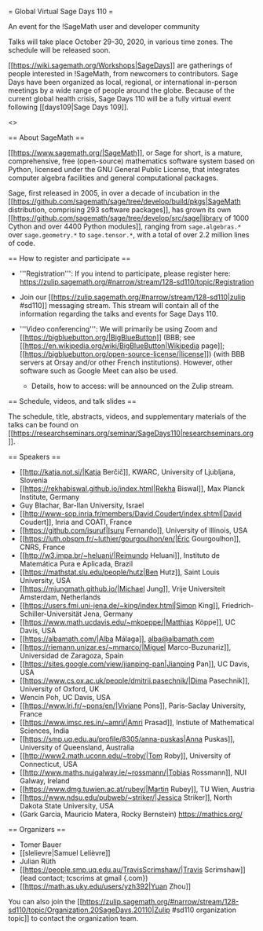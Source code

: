 = Global Virtual Sage Days 110 =

An event for the !SageMath user and developer community

Talks will take place October 29-30, 2020, in various time zones. The schedule will be released soon.

[[https://wiki.sagemath.org/Workshops|SageDays]] are gatherings of people interested in !SageMath, from newcomers to contributors. Sage Days have been organized as local, regional, or international in-person meetings by a wide range of people around the globe.  Because of the current global health crisis, Sage Days 110 will be a fully virtual event following [[days109|Sage Days 109]].

<<TableOfContents>>

== About SageMath ==

[[https://www.sagemath.org/|SageMath]], or Sage for short, is a mature, comprehensive, free (open-source) mathematics software system based on Python, licensed under the GNU General Public License, that integrates computer algebra facilities and general computational packages. 

Sage, first released in 2005, in over a decade of incubation in the  [[https://github.com/sagemath/sage/tree/develop/build/pkgs|SageMath distribution, comprising 293 software packages]], has grown its own [[https://github.com/sagemath/sage/tree/develop/src/sage|library of 1000 Cython and over 4400 Python modules]], ranging from `sage.algebras.*` over `sage.geometry.*` to `sage.tensor.*`, with a total of over 2.2 million lines of code.  

== How to register and participate ==

 * '''Registration''': If you intend to participate, please register here: https://zulip.sagemath.org/#narrow/stream/128-sd110/topic/Registration

 * Join our [[https://zulip.sagemath.org/#narrow/stream/128-sd110|zulip #sd110]] messaging stream. This stream will contain all of the information regarding the talks and events for Sage Days 110.

 * '''Video conferencing''': We will primarily be using Zoom and [[https://bigbluebutton.org/|BigBlueButton]] (BBB; see [[https://en.wikipedia.org/wiki/BigBlueButton|Wikipedia page]]; [[https://bigbluebutton.org/open-source-license/|license]]) (with BBB servers at Orsay and/or other French institutions). However, other software such as Google Meet can also be used.

   * Details, how to access: will be announced on the Zulip stream.

== Schedule, videos, and talk slides ==

The schedule, title, abstracts, videos, and supplementary materials of the talks can be found on [[https://researchseminars.org/seminar/SageDays110|researchseminars.org]].

== Speakers ==

 * [[http://katja.not.si/|Katja Berčič]], KWARC, University of Ljubljana, Slovenia
 * [[https://rekhabiswal.github.io/index.html|Rekha Biswal]], Max Planck Institute, Germany
 * Guy Blachar, Bar-Ilan University, Israel
 * [[http://www-sop.inria.fr/members/David.Coudert/index.shtml|David Coudert]], Inria and COATI, France
 * [[https://github.com/isuruf|Isuru Fernando]], University of Illinois, USA
 * [[https://luth.obspm.fr/~luthier/gourgoulhon/en/|Éric Gourgoulhon]], CNRS, France
 * [[http://w3.impa.br/~heluani/|Reimundo Heluani]], Instituto de Matemática Pura e Aplicada, Brazil
 * [[https://mathstat.slu.edu/people/hutz|Ben Hutz]], Saint Louis University, USA
 * [[https://mjungmath.github.io/|Michael Jung]], Vrije Universiteit Amsterdam, Netherlands
 * [[https://users.fmi.uni-jena.de/~king/index.html|Simon King]],  Friedrich-Schiller-Universität Jena, Germany
 * [[https://www.math.ucdavis.edu/~mkoeppe/|Matthias Köppe]], UC Davis, USA
 * [[https://albamath.com/|Alba Málaga]], alba@albamath.com
 * [[https://riemann.unizar.es/~mmarco/|Miguel Marco-Buzunariz]], Universidad de Zaragoza, Spain
 * [[https://sites.google.com/view/jianping-pan|Jianping Pan]], UC Davis, USA
 * [[https://www.cs.ox.ac.uk/people/dmitrii.pasechnik/|Dima Pasechnik]], University of Oxford, UK
 * Wencin Poh, UC Davis, USA
 * [[https://www.lri.fr/~pons/en/|Viviane Pons]], Paris-Saclay University, France
 * [[https://www.imsc.res.in/~amri/|Amri Prasad]], Instiute of Mathematical Sciences, India
 * [[https://smp.uq.edu.au/profile/8305/anna-puskas|Anna Puskas]], University of Queensland, Australia
 * [[http://www2.math.uconn.edu/~troby/|Tom Roby]], University of Connecticut, USA
 * [[http://www.maths.nuigalway.ie/~rossmann/|Tobias Rossmann]], NUI Galway, Ireland
 * [[https://www.dmg.tuwien.ac.at/rubey/|Martin Rubey]], TU Wien, Austria
 * [[https://www.ndsu.edu/pubweb/~striker/|Jessica Striker]], North Dakota State University, USA
 * (Gark Garcia, Mauricio Matera, Rocky Bernstein) https://mathics.org/

== Organizers ==

 * Tomer Bauer
 * [[slelievre|Samuel Lelièvre]]
 * Julian Rüth
 * [[https://people.smp.uq.edu.au/TravisScrimshaw/|Travis Scrimshaw]] (lead contact; tcscrims at gmail {.com})
 * [[https://math.as.uky.edu/users/yzh392|Yuan Zhou]]

You can also join the [[https://zulip.sagemath.org/#narrow/stream/128-sd110/topic/Organization.20SageDays.20110|Zulip #sd110 organization topic]] to contact the organization team.
